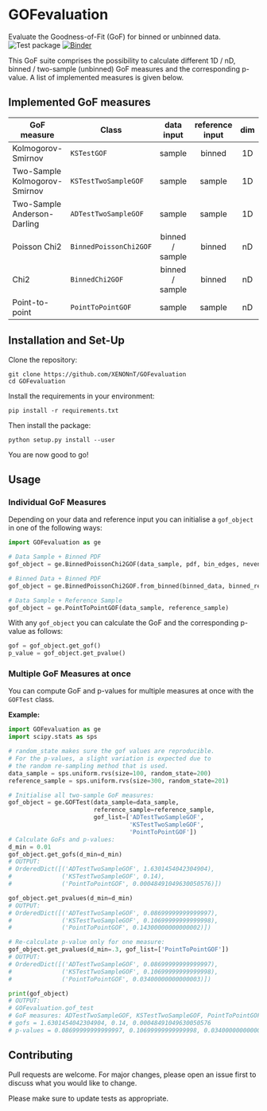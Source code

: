 # GOFevaluation
Evaluate the Goodness-of-Fit (GoF) for binned or unbinned data.  
![Test package](https://github.com/XENONnT/GOFevaluation/actions/workflows/python-package.yml/badge.svg)
[![Binder](https://mybinder.org/badge_logo.svg)](https://mybinder.org/v2/gh/XENONnT/GOFevaluation/HEAD)

This GoF suite comprises the possibility to calculate different 1D / nD, binned / two-sample (unbinned) GoF measures and the corresponding p-value. A list of implemented measures is given below. 

 
## Implemented GoF measures
| GoF measure                   | Class                     |    data input   | reference input | dim |
|-------------------------------|---------------------------|:---------------:|:---------------:|:---:|
| Kolmogorov-Smirnov            | `KSTestGOF`               |      sample     |      binned     |  1D |
| Two-Sample Kolmogorov-Smirnov | `KSTestTwoSampleGOF`      |      sample     |      sample     |  1D |
| Two-Sample Anderson-Darling   | `ADTestTwoSampleGOF`      |      sample     |      sample     |  1D |
| Poisson Chi2                  | `BinnedPoissonChi2GOF`    | binned / sample |      binned     |  nD |
| Chi2                          | `BinnedChi2GOF`           | binned / sample |      binned     |  nD |
| Point-to-point                | `PointToPointGOF`         |      sample     |      sample     |  nD |


## Installation and Set-Up

Clone the repository:

```
git clone https://github.com/XENONnT/GOFevaluation
cd GOFevaluation
```
Install the requirements in your environment:
```
pip install -r requirements.txt
```

Then install the package:
```
python setup.py install --user
```
You are now good to go!

## Usage
### Individual GoF Measures
Depending on your data and reference input you can initialise a `gof_object` in one of the following ways:
```python
import GOFevaluation as ge

# Data Sample + Binned PDF
gof_object = ge.BinnedPoissonChi2GOF(data_sample, pdf, bin_edges, nevents_expected)

# Binned Data + Binned PDF
gof_object = ge.BinnedPoissonChi2GOF.from_binned(binned_data, binned_reference)

# Data Sample + Reference Sample
gof_object = ge.PointToPointGOF(data_sample, reference_sample)
```

With any `gof_object` you can calculate the GoF and the corresponding p-value as follows:
```python
gof = gof_object.get_gof()
p_value = gof_object.get_pvalue()
```

### Multiple GoF Measures at once
You can compute GoF and p-values for multiple measures at once with the `GOFTest` class. 

**Example:**
```python
import GOFevaluation as ge
import scipy.stats as sps

# random_state makes sure the gof values are reproducible.
# For the p-values, a slight variation is expected due to
# the random re-sampling method that is used.
data_sample = sps.uniform.rvs(size=100, random_state=200)
reference_sample = sps.uniform.rvs(size=300, random_state=201)

# Initialise all two-sample GoF measures:
gof_object = ge.GOFTest(data_sample=data_sample, 
                        reference_sample=reference_sample,
                        gof_list=['ADTestTwoSampleGOF', 
                                  'KSTestTwoSampleGOF', 
                                  'PointToPointGOF'])
# Calculate GoFs and p-values:
d_min = 0.01
gof_object.get_gofs(d_min=d_min)
# OUTPUT:
# OrderedDict([('ADTestTwoSampleGOF', 1.6301454042304904),
#              ('KSTestTwoSampleGOF', 0.14),
#              ('PointToPointGOF', 0.00048491049630050576)])

gof_object.get_pvalues(d_min=d_min)
# OUTPUT:
# OrderedDict([('ADTestTwoSampleGOF', 0.08699999999999997),
#              ('KSTestTwoSampleGOF', 0.10699999999999998),
#              ('PointToPointGOF', 0.14300000000000002)])

# Re-calculate p-value only for one measure:
gof_object.get_pvalues(d_min=.3, gof_list=['PointToPointGOF'])
# OUTPUT:
# OrderedDict([('ADTestTwoSampleGOF', 0.08699999999999997),
#              ('KSTestTwoSampleGOF', 0.10699999999999998),
#              ('PointToPointGOF', 0.03400000000000003)])

print(gof_object)
# OUTPUT:
# GOFevaluation.gof_test
# GoF measures: ADTestTwoSampleGOF, KSTestTwoSampleGOF, PointToPointGOF
# gofs = 1.6301454042304904, 0.14, 0.00048491049630050576
# p-values = 0.08699999999999997, 0.10699999999999998, 0.03400000000000003
```




## Contributing
Pull requests are welcome. For major changes, please open an issue first to discuss what you would like to change.

Please make sure to update tests as appropriate.

